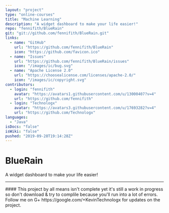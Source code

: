 ```yaml
---
layout: "project"
type: "online-courses"
title: "Machine Learning"
description: "A widget dashboard to make your life easier!"
repo: "fennifith/BlueRain"
git: "git://github.com/fennifith/BlueRain.git"
links: 
  - name: "GitHub"
    url: "https://github.com/fennifith/BlueRain"
    icon: "https://github.com/favicon.ico"
  - name: "Issues"
    url: "https://github.com/fennifith/BlueRain/issues"
    icon: "/images/ic/bug.svg"
  - name: "Apache License 2.0"
    url: "https://choosealicense.com/licenses/apache-2.0/"
    icon: "/images/ic/copyright.svg"
contributors: 
  - login: "fennifith"
    avatar: "https://avatars1.githubusercontent.com/u/13000407?v=4"
    url: "https://github.com/fennifith"
  - login: "Technologx"
    avatar: "https://avatars3.githubusercontent.com/u/17693282?v=4"
    url: "https://github.com/Technologx"
languages: 
  - "Java"
isDocs: "false"
isWiki: "false"
pushed: "2019-09-28T19:14:28Z"
---
```


# BlueRain
A widget dashboard to make your life easier!
<hr>
#### This project by all means isn't complete yet it's still a work in progress so don't download &amp; try to complile because you'll run into a lot of errors. Follow me on G+ https://google.com/+KevinTechnologx for updates on the project.
